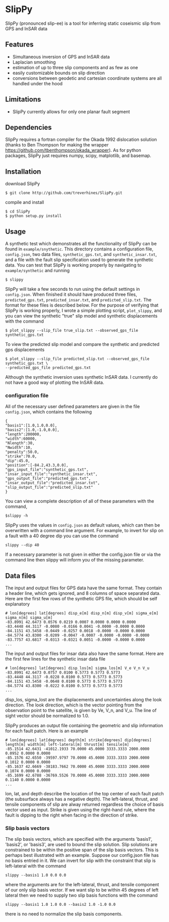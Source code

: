 # SlipPy
SlipPy (pronounced slip-ee) is a tool for inferring static coseismic slip from GPS and InSAR data

## Features
 * Simultaneous inversion of GPS and InSAR data 
 * Laplacian smoothing
 * estimation of up to three slip components and as few as one 
 * easily customizable bounds on slip direction
 * conversions between geodetic and cartesian coordinate systems are all handled under the hood

## Limitations

 * SlipPy currently allows for only one planar fault segment
 
## Dependencies
SlipPy requires a fortran compiler for the Okada 1992 dislocation solution (thanks to Ben Thompson for making the wrapper https://github.com/tbenthompson/okada_wrapper). As for python packages, SlipPy just requires numpy, scipy, matplotlib, and basemap.   

## Installation
download SlipPy
```
$ git clone http://github.com/treverhines/SlipPy.git 
```
compile and install
```
$ cd SlipPy
$ python setup.py install
```
## Usage

A synthetic test which demonstrates all the functionality of SlipPy can be found in `example/snythetic`. This directory contains a configuration file, `config.json`, two data files, `synthetic_gps.txt`, and `synthetic_insar.txt`, and a file with the fault slip specification used to generate the synthetic data.  You can test that SlipPy is working properly by navigating to `example/synthetic` and running
```
$ slippy
```
SlipPy will take a few seconds to run using the default settings in `config.json`.  When finished it should have produced three files, `predicted_gps.txt`, `predicted_insar.txt`, and `predicted_slip.txt`. The format for these files is described below. For the purpose of verifying that SlipPy is working properly, I wrote a simple plotting script, `plot_slippy`, and you can view the synthetic "true" slip model and synthetic displacements with the command
```
$ plot_slippy --slip_file true_slip.txt --observed_gps_file synthetic_gps.txt
```
To view the predicted slip model and compare the synthetic and predicted gps displacements  
```
$ plot_slippy --slip_file predicted_slip.txt --observed_gps_file synthetic_gps.txt \
--predicted_gps_file predicted_gps.txt
```
Although the synthetic inversion uses synthetic InSAR data. I currently do not have a good way of plotting the InSAR data.

### configuration file
All of the necessary user defined parameters are given in the file `config.json`, which contains the following
```
{
"basis1":[1.0,1.0,0.0],
"basis2":[1.0,-1.0,0.0],
"length":200000,
"width":60000,
"Nlength":30,
"Nwidth":10,
"penalty":50.0,
"strike":70.0,
"dip":45.0,
"position":[-84.2,43.3,0.0],
"gps_input_file":"synthetic_gps.txt",
"insar_input_file":"synthetic_insar.txt",
"gps_output_file":"predicted_gps.txt",
"insar_output_file":"predicted_insar.txt",
"slip_output_file":"predicted_slip.txt"
}
```
You can view a complete description of all of these parameters with the command, 
```
$slippy -h   
```
SlipPy uses the values in `config.json` as default values, which can then be overwritten with a command line argument. For example, to invert for slip on a fault with a 40 degree dip you can use the command
```
slippy --dip 40
```
If a necessary parameter is not given in either the config.json file or via the command line then slippy will inform you of the missing parameter.

## Data files
The input and output files for GPS data have the same format.  They contain a header line, which gets ignored, and 8 columns of space separated data.  Here are the first few rows of the synthetic GPS file, which should be self explanatory 
```
# lon[degrees] lat[degrees] disp_e[m] disp_n[m] disp_v[m] sigma_e[m] sigma_n[m] sigma_u[m]
-83.8991 42.6473 0.0576 0.0219 0.0007 0.0000 0.0000 0.0000
-83.4448 44.3117 -0.0080 -0.0166 0.0041 -0.0000 -0.0000 0.0000
-84.1151 43.5458 -0.0449 -0.0257 0.0018 -0.0000 -0.0000 0.0000
-84.5774 43.8300 -0.0209 -0.0047 -0.0007 -0.0000 -0.0000 -0.0000
-83.7757 43.6817 -0.0313 -0.0321 0.0051 -0.0000 -0.0000 0.0000
...
```
The input and output files for insar data also have the same format. Here are the first few lines for the synthetic insar data file
```
# lon[degrees] lat[degrees] disp_los[m] sigma_los[m] V_e V_n V_u
-83.8991 42.6473 0.0757 0.0100 0.5773 0.5773 0.5773
-83.4448 44.3117 -0.0228 0.0100 0.5773 0.5773 0.5773
-84.1151 43.5458 -0.0648 0.0100 0.5773 0.5773 0.5773
-84.5774 43.8300 -0.0222 0.0100 0.5773 0.5773 0.5773
...
```
disp_los, sigma_lost are the displacements and uncertainties along the look direction. The look direction, which is the vector pointing from the observation point to the satellite, is given by Ve, V_n, and V_u. The line of sight vector should be normalized to 1.0.      

SlipPy produces an output file containing the geometric and slip information for each fault patch.  Here is an example

```
# lon[degrees] lat[degrees] depth[m] strike[degrees] dip[degrees] length[m] width[m] left-lateral[m] thrust[m] tensile[m]
-85.1514 42.6431 -41012.1933 70.0000 45.0000 3333.3333 2000.0000 0.0952 0.0000 0.0000
-85.1576 42.6550 -39597.9797 70.0000 45.0000 3333.3333 2000.0000 0.1012 0.0000 0.0000
-85.1637 42.6669 -38183.7662 70.0000 45.0000 3333.3333 2000.0000 0.1074 0.0000 0.0000
-85.1699 42.6788 -36769.5526 70.0000 45.0000 3333.3333 2000.0000 0.1140 0.0000 0.0000
...
```
lon, lat, and depth describe the location of the top center of each fault patch (the subsurface always has a negative depth).  The left-lateral, thrust, and tensile components of slip are alway returned regardless the choice of basis vector used as input. Strike is given using the right-hand rule, where the fault is dipping to the right when facing in the direction of strike.

### Slip basis vectors
The slip basis vectors, which are specified with the arguments 'basis1', 'basis2', or 'basis3', are used to bound the slip solution.  Slip solutions are constrained to be within the positive span of the slip basis vectors.  This is perhaps best illustrated with an example.  Suppose our config.json file has no basis entried in it.  We can invert for slip with the constraint that slip is left-lateral with the command
```
slippy --basis1 1.0 0.0 0.0
```
where the arguments are for the left-lateral, thrust, and tensile component of our only slip basis vector. If we want slip to be within 45 degrees of left lateral then we need to supply two slip basis functions with the command
```
slippy --basis1 1.0 1.0 0.0 --basis2 1.0 -1.0 0.0
```
there is no need to normalize the slip basis components.










